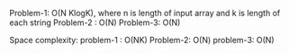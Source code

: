 Problem-1: O(N KlogK), where n is length of input array and k is length of  each string
Problem-2 : O(N)
Problem-3: O(N)

Space complexity:
problem-1 : O(NK)
Problem-2: O(N)
problem-3: O(N)
